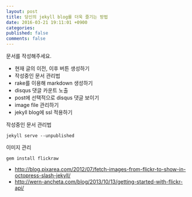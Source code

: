 ```yaml
---
layout: post
title: 당신의 jekyll blog를 더욱 즐기는 방법
date: 2016-03-21 19:11:01 +0900
categories: 
published: false
comments: false
---
```


문서를 작성해주세요.
<!--more-->

- 현재 글의 이전, 이후 버튼 생성하기
- 작성중인 문서 관리법
- rake를 이용해 markdown 생성하기
- disqus 댓글 카운트 노출
- post에 선택적으로 disqus 댓글 보이기
- image file 관리하기
- jekyll blog에 ssl 적용하기


작성중인 문서 관리법

```shell
jekyll serve --unpublished
```

이미지 관리

```
gem install flickraw
```

- http://blog.pixarea.com/2012/07/fetch-images-from-flickr-to-show-in-octopress-slash-jekyll/
- http://wern-ancheta.com/blog/2013/10/13/getting-started-with-flickr-api/

